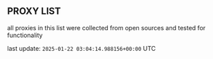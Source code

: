 ## PROXY LIST

all proxies in this list were collected from open sources and tested for functionality

last update: `2025-01-22 03:04:14.988156+00:00` UTC